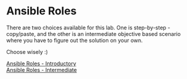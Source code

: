# Ansible Roles

There are two choices available for this lab. One is step-by-step - copy/paste, and the other is an intermediate objective based scenario where you have to figure out the solution on your own.

Choose wisely :) 

[Ansible Roles - Introductory](roles_intro.md)   
[Ansible Roles - Intermediate](roles_intermediate.md)

